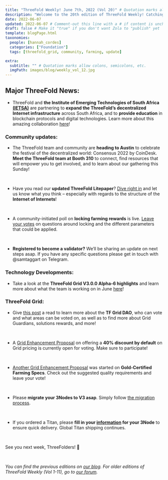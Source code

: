 ```yaml
---
title: "ThreeFold Weekly! June 7th, 2022 (Vol 20)" # Quotation marks allow colons, semicolons, etc.
description: "Welcome to the 20th edition of ThreeFold Weekly! Catching you up on recent highlights from around the ecosystem." # Quotation marks allow colons, semicolons, etc.
date: 2022-06-07
updated: 2022-06-07 # Comment-out this line with a # if content is unchanged
draft: false # Make it "true" if you don't want Zola to "publish" yet
template: blogPage.html
taxonomies:
  people: [hannah_cordes]
  categories: ["Foundation"]
  tags: [threefold_grid, community, farming, update]

extra:
  subtitle: "" # Quotation marks allow colons, semicolons, etc.
  imgPath: images/blog/weekly_vol_12.jpg
---
```


## Major ThreeFold News:

- ThreeFold and **the Institute of Emerging Technologies of South Africa [(IETSA)](https://ietsa.org.za/)** are partnering to **expand the ThreeFold’s decentralized Internet infrastructure** across South Africa, and to **provide education** in blockchain protocols and digital technologies. Learn more about this amazing collaboration [here](https://www.itweb.co.za/content/Pero3qZ3lkpvQb6m)!

### Community updates:

- The ThreeFold team and community are **heading to Austin** to celebrate the festival of the decentralized world: Consensus 2022 by CoinDesk. **Meet the ThreeFold team at Booth 310** to connect, find resources that will empower you to get involved, and to learn about our gathering this Sunday!

<br/>

- Have you read our **updated ThreeFold Litepaper**? [Dive right in](https://forum.threefold.io/t/litepaper-threefold-v17-important/2927?u=hannahcordes) and let us know what you think – especially with regards to the structure of the **Internet of Internets**!

<br/>

- A community-initiated poll on **locking farming rewards** is live. [Leave your votes](https://forum.threefold.io/t/polls-should-we-lock-farming-rewards/2913?u=hannahcordes) on questions around locking and the different parameters that could be applied.

<br/>

- **Registered to become a validator?** We’ll be sharing an update on next steps asap. If you have any specific questions please get in touch with @samtaggart on Telegram.

### Technology Developments:

- Take a look at the **ThreeFold Grid V3.0.0 Alpha-6 highlights** and learn more about what the team is working on in June [here](https://forum.threefold.io/t/threefold-product-updates-june-2022/2937?u=hannahcordes)!

### ThreeFold Grid:

- Give [this post](https://forum.threefold.io/t/specs-for-tfgrid-dao/2926?u=hannahcordes) a read to learn more about the **TF Grid DAO**, who can vote and what areas can be voted on, as well as to find more about Grid Guardians, solutions rewards, and more!

<br/>

- A [Grid Enhancement Proposal](https://forum.threefold.io/t/pricing-default-40-discount/2924?u=hannahcordes) on offering a **40% discount by default** on Grid pricing is currently open for voting. Make sure to participate!

<br/>

- [Another Grid Enhancement Proposal](https://forum.threefold.io/t/gep-gold-certified-farming-specs/2925) was started on **Gold-Certified Farming Specs**. Check out the suggested quality requirements and leave your vote!

<br/>

- Please **migrate your 3Nodes to V3 asap**. Simply follow [the migration process](https://forum.threefold.io/t/farming-migration-grid-v2-v3/2143?u=hannahcordes).

<br/>

- If you ordered a Titan, please **fill in your [information](https://forum.threefold.io/t/creating-your-v3-farm-required-for-open-unshipped-orders/2144) for your 3Node** to ensure quick delivery. Global Titan shipping continues.

<br/>

See you next week, ThreeFolders! 🙌

<br/>

_You can find the previous editions on [our blog](https://threefold.io/blog). For older editions of ThreeFold Weekly (Vol 1-11), go to [our forum](https://forum.threefold.io/c/ecosystem-developments/41)._
